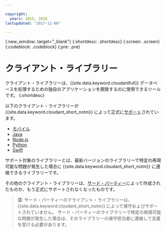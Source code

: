 ```yaml
---

copyright:
  years: 2015, 2018
lastupdated: "2017-11-06"

---
```


{:new_window: target="_blank"}
{:shortdesc: .shortdesc}
{:screen: .screen}
{:codeblock: .codeblock}
{:pre: .pre}

# クライアント・ライブラリー

クライアント・ライブラリーは、{{site.data.keyword.cloudantfull}} データベースを処理するための独自のアプリケーションを開発するのに使用できるツールです。
{:shortdesc}

以下のクライアント・ライブラリーが {{site.data.keyword.cloudant_short_notm}} によって正式に[サポート](supported.html)されています。

-	[モバイル](supported.html#mobile)
-	[Java](supported.html#java)
-	[Node.js](supported.html#node-js)
-	[Python](supported.html#python)
-	[Swift](supported.html#swift)

サポート対象のライブラリーとは、最新バージョンのライブラリーで特定の再現可能な問題が発生した場合に {{site.data.keyword.cloudant_short_notm}} に連絡できるライブラリーです。

その他のクライアント・ライブラリーは、[サード・パーティー](thirdparty.html#third-party-client-libraries)によって作成されたものか、もう正式にサポートされなくなったものです。

>   **注**: サード・パーティーのクライアント・ライブラリーは、{{site.data.keyword.cloudant_short_notm}} によって保守およびサポートされていません。
    サード・パーティーのライブラリーで特定の再現可能な問題が発生した場合は、そのライブラリーの保守担当者に連絡して支援を受ける必要があります。
